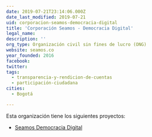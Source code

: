 ```yaml
---
date: 2019-07-21T23:14:06.000Z
date_last_modified: 2019-07-21
uid: corporacion-seamos-democracia-digital
title: 'Corporación Seamos - Democracia Digital'
legal_name: 
description: ''
org_type: Organización civil sin fines de lucro (ONG)
website: seamos.co
year_founded: 2016
facebook: 
twitter: 
tags:
  - transparencia-y-rendicion-de-cuentas
  - participación-ciudadana
cities: 
  - Bogotá

---
```


Esta organización tiene los siguientes proyectos:

- [Seamos Democracia Digital](/proyectos/seamos-democracia-digital)
